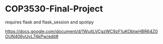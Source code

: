 # COP3530-Final-Project
requires flask and flask_session and spotipy


https://docs.google.com/document/d/1WuitLVCgzWC9zF1uKObtwHBR64Z0OUN406yUvL74kPw/edit#
